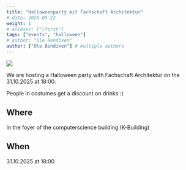 ```yaml
---
title: "Halloweenparty mit Fachschaft Architektur"
# date: 2025-05-22
weight: 1
# aliases: ["/first"]
tags: ["events", "halloween"]
# author: "Ole Bendixen"
author: ["Ole Bendixen"] # multiple authors
---
```



![](/events/WiSe25/images/halloween_party_25.jpg#center)

We are hosting a Halloween party with Fachschaft Architektur on the 31.10.2025 at 18:00.

People in costumes get a discount on drinks :)

## Where

In the foyer of the computerscience building (K-Building)

## When
31.10.2025 at 18:00
